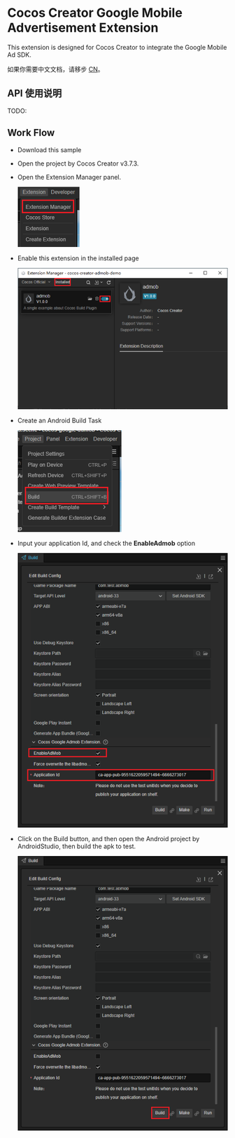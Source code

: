 # Cocos Creator Google Mobile Advertisement Extension

This extension is designed for Cocos Creator to integrate the Google Mobile Ad SDK.

如果你需要中文文档，请移步 [CN](./README_en.md)。

## API 使用说明

TODO:

## Work Flow

- Download this sample
- Open the project by Cocos Creator v3.7.3.
- Open the Extension Manager panel.

    ![ext-mgr](documents/images/ext-mgr.png)

- Enable this extension in the installed page

    ![enable](documents/images/enable.png)

- Create an Android Build Task

    ![open-build-panel](documents/images/open-build-panel.png)

- Input your application Id, and check the **EnableAdmob** option
  
    ![config-admob-application](documents/images/config-admob-application.png)

- Click on the Build button, and then open the Android project by AndroidStudio, then build the apk to test.

    ![build](documents/images/build.png)
